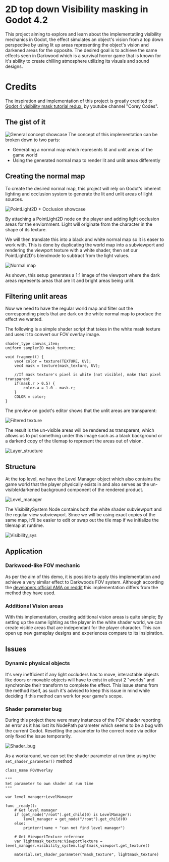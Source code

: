 # 2D top down Visibility masking in Godot 4.2
This project aiming to explore and learn about the implementatiing visibility mechanics in Godot, the effect simulates an object's vision from a top down perspective by using lit up areas representing the object's vision and darkened areas for the opposite. The desired goal is to achieve the same effects seen in Darkwood which is a survival horror game that is known for it's ability to create chilling atmosphere utilizing its visuals and sound designs.

# Credits
The inspiration and implementation of this project is greatly credited to [Godot 4 visibility mask tutorial redux.](https://youtu.be/iKRJqx9KCJU?si=kKWFoyubXUI5EA7h) by youtube channel "Corey Codes". 

## The gist of it
![General concept showcase](/readme_resources/concept.gif)
The concept of this implementation can be broken down to two parts:

- Generating a normal map which represents lit and unlit areas of the game world
- Using the generated normal map to render lit and unlit areas differently

## Creating the normal map
To create the desired normal map, this project will rely on Godot's inherent lighting and occlusion system to generate the lit and unlit areas of light sources. 

![PointLight2D + Occlusion showcase](/readme_resources/PointLight_Occlusion.png)

By attaching a PointLight2D node on the player and adding light occlusion areas for the enviornment. Light will originate from the character in the shape of its texture.

We will then translate this into a black and white normal map so it is easer to work with. This is done by duplicating the world map into a subviewport and rendering the viewport texture with a white shader, then set our PointLight2D's blendmode to subtract from the light values.

![Normal map](/readme_resources/White_Normal_Map.png)

As shown, this setup generates a 1:1 image of the viewport where the dark areas represents areas that are lit and bright areas being unlit.

## Filtering unlit areas

Now we need to have the regular world map and filter out the corresponding pixels that are dark on the white normal map to produce the effect we wanted. 

The following is a simple shader script that takes in the white mask texture and uses it to convert our FOV overlay image.

```
shader_type canvas_item;
uniform sampler2D mask_texture;

void fragment() {
	vec4 color = texture(TEXTURE, UV);
	vec4 mask = texture(mask_texture, UV);
	
	//If mask texture's pixel is white (not visible), make that pixel transparent
	if(mask.r > 0.5) {
		color.a = 1.0 - mask.r;
	}
	COLOR = color;
}
```

The preview on godot's editor shows that the unlit areas are transparent:

![Filtered texture](/readme_resources/mask_texture_effect.png)

The result is the un-visible areas will be rendered as transparent, which allows us to put something under this image such as a black background or a darkend copy of the tilemap to represent the areas out of vision.

![Layer_structure](/readme_resources/FOV_layers.gif)

## Structure
At the top level, we have the Level Manager object which also contains the game world that the player physically exists in and also serves as the un-visible/darkened background component of the rendered product.

![Level_manager](/readme_resources/demo_structure.jpg)

The VisibilitySystem Node contains both the white shader subviewport and the regular view subviewport. Since we will be using exact copies of the same map, it'll be easier to edit or swap out the tile map if we initialize the tilemap at runtime.

![Visibility_sys](/readme_resources/VisibilitySys_structure.jpg)

## Application
### Darkwood-like FOV mechanic
As per the aim of this demo, it is possible to apply this implementation and achieve a very similar effect to Darkwoods FOV system. Although according the [developers official AMA on reddit](https://www.reddit.com/r/IAmA/comments/14m0wg0/comment/jpz75o1/?utm_source=share&utm_medium=web2x&context=3) this implementation differs from the method they have used.


### Additional Vision areas
With this implementation, creating additional vision areas is quite simple; By setting up the same lighting as the player in the white shader world, we can create visible areas that are independant for the player character. This can open up new gameplay designs and experiences compare to its insipiration.

## Issues

### Dynamic physical objects
It's very inefficient if any light occluders has to move, interactable objects like doors or movable objects will have to exist in atleast 2 "worlds" and synchronize their transform to complete the effect. 
This issue stems from the method itself, as such it's advised to keep this issue in mind while deciding if this method can work for your game's scope.

### Shader parameter bug
During this project there were many instances of the FOV shader reporting an error as it has lost its NodePath parameter which seems to be a bug with the current Godot. Resetting the parameter to the correct node via editor only fixed the issue temporarily. 

![Shader_bug](/readme_resources/shader_bug.jpg)

As a workaround, we can set the shader parameter at run time using the ```set_shader_parameter()``` method

```
class_name FOVOverlay

"""
Set parameter to own shader at run time
"""

var level_manager:LevelManager

func _ready():
	# Get level manager
	if (get_node("/root").get_child(0) is LevelManager):
		level_manager = get_node("/root").get_child(0)
	else:
		printerr(name + "can not find level manager")

	# Get ViewportTexture reference
	var lightmask_texture:ViewportTexture = level_manager.visibility_system.lightmask_viewport.get_texture()
	
	material.set_shader_parameter("mask_texture", lightmask_texture)
```
